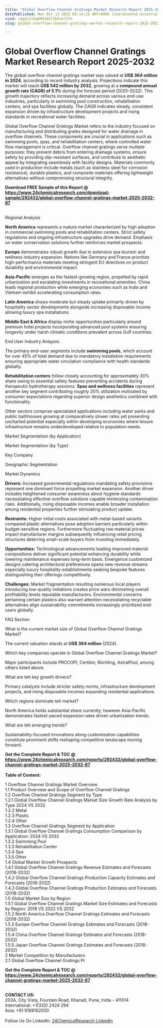 ```yaml
---
title: "Global Overflow Channel Gratings Market Research Report 2025-2032"
datePublished: Mon Oct 13 2025 02:14:25 GMT+0000 (Coordinated Universal Time)
cuid: cmgoi2i6g000102l5h5ux757e
slug: global-overflow-channel-gratings-market-research-report-2025-2032

---
```


# Global Overflow Channel Gratings Market Research Report 2025-2032

<p>The global overflow channel gratings market was valued at <strong>US$ 364 million in 2024</strong>, according to recent industry analysis. Projections indicate this market will reach <strong>US$ 542 million by 2032</strong>, growing at a <strong>compound annual growth rate (CAGR) of 5.1%</strong> during the forecast period (2025–2032). This growth trajectory reflects increasing demand across various end-use industries, particularly in swimming pool construction, rehabilitation centers, and spa facilities globally. The CAGR indicates steady, consistent expansion driven by infrastructure development projects and rising standards in recreational water facilities.</p><p>
</p><p>Global Overflow Channel Gratings Market refers to the industry focused on manufacturing and distributing grates designed for water drainage in overflow channels. These components are crucial in applications such as swimming pools, spas, and rehabilitation centers, where controlled water flow management is critical. Overflow channel gratings serve multiple purposes: they prevent debris from entering drainage systems, ensure safety by providing slip-resistant surfaces, and contribute to aesthetic appeal by integrating seamlessly with facility designs. Materials commonly used in production include metals (such as stainless steel for corrosion resistance), durable plastics, and composite materials offering lightweight alternatives without compromising structural integrity.</p><div><b>Download FREE Sample of this Report @ 
            <a href="https://www.24chemicalresearch.com/download-sample/292432/global-overflow-channel-gratings-market-2025-2032-87">
            https://www.24chemicalresearch.com/download-sample/292432/global-overflow-channel-gratings-market-2025-2032-87</a></b></div><br><p>
Regional Analysis</p><p>
</p><p><strong>North America</strong> represents a mature market characterized by high adoption in commercial swimming pools and rehabilitation centers. Strict safety regulations and ongoing infrastructure upgrades drive demand. Emphasis on water conservation solutions further reinforces market prospects.</p><p>
</p><p><strong>Europe</strong> demonstrates robust growth due to extensive spa tourism and wellness industry expansion. Nations like Germany and France prioritize high-performance materials meeting stringent EU directives on product durability and environmental impact.</p><p>
</p><p><strong>Asia-Pacific</strong> emerges as the fastest-growing region, propelled by rapid urbanization and escalating investments in recreational amenities. China leads regional production while emerging economies such as India and Vietnam exhibit accelerating consumption rates.</p><p>
</p><p><strong>Latin America</strong> shows moderate but steady uptake primarily driven by hospitality sector developments alongside increasing disposable income allowing luxury spa installations.</p><p>
</p><p><strong>Middle East &amp; Africa</strong> display niche opportunities particularly around premium hotel projects incorporating advanced pool systems ensuring longevity under harsh climatic conditions prevalent across Gulf countries.</p><p>
End User Industry Anlaysis:</p><p>
</p><p>The primary end-user segments include <strong>swimming pools</strong>, which account for over 45% of total demand due to mandatory installation requirements ensuring appropriate water circulation compliance with health standards globally.</p><p>
</p><p>
<strong>Rehabilitation centers</strong> follow closely accounting for approximately 30% share owing to essential safety features preventing accidents during therapeutic hydrotherapy sessions. <strong>Spas and wellness facilities</strong> represent another key segment contributing roughly 20% utilization motivated by consumer expectations regarding superior design aesthetics combined with functionality.</p><p>
</p><p>
Other sectors comprise specialized applications including water parks and public bathhouses growing at comparatively slower rates yet presenting uncharted potential especially within developing economies where leisure infrastructure remains underdeveloped relative to population needs.</p><p>
Market Segmentation (by Application)</p><p>
</p><p>
Market Segmentation (by Type)</p><p>
</p><p>
Key Company</p><p>
</p><p>
Geographic Segmentation</p><p>
</p><p>
Market Dynamics</p><p>
</p><p><strong>Drivers:</strong> Increased governmental regulations mandating safety provisions represent one dominant force propelling market expansion. Another driver includes heightened consumer awareness about hygiene standards necessitating effective overflow solutions capable minimizing contamination risks. Additionally, rising disposable incomes enable broader installation among residential properties further stimulating product uptake.</p><p>
</p><p>
<strong>Restraints:</strong> Higher initial costs associated with metal-based variants compared plastic alternatives pose adoption barriers particularly within budget-sensitive regions. Furthermore fluctuating raw material prices impact manufacturer margins subsequently influencing retail pricing structures deterring small-scale buyers from investing immediately.</p><p>
</p><p>
<strong>Opportunities:</strong> Technological advancements leading improved material compositions deliver significant potential enhancing durability while lowering maintenance expenses long-term basis. Emergence customized designs catering architectural preferences opens new revenue streams especially luxury hospitality establishments seeking bespoke features distinguishing their offerings competitively.</p><p>
</p><p>
<strong>Challenges:</strong> Market fragmentation resulting numerous local players introducing low-quality imitations creates price wars diminishing overall profitability levels reputable manufacturers. Environmental concerns pertaining certain plastics also warrant attention necessitating recyclable alternatives align sustainability commitments increasingly prioritized end-users globally.</p><p>
FAQ Section</p><p>
What is the current market size of Global Overflow Channel Gratings Market?</p><p>
</p><p>The current valuation stands at <strong>US$ 364 million</strong> (2024).</p><p>
Which key companies operate in Global Overflow Channel Gratings Market?</p><p>
</p><p>Major participants include PROCOPI, Certikin, Röchling, AstralPool, among others listed above.</p><p>
What are teh key growth drivers?</p><p>
</p><p>Primary catalysts include stricter safety norms, infrastructure development projects, and rising disposable incomes expanding residential applications.</p><p>
Which regions dominate teh market?</p><p>
</p><p>North America holds substantial share currently; however Asia-Pacific demonstrates fastest-paced expansion rates driven urbanization trends.</p><p>
What are teh emerging trends?</p><p>
</p><p>Sustainability-focused innovations along customization capabilities constitute prominent shifts reshaping competitive landscape moving forward.</p>

<div><b>Get the Complete Report & TOC @ 
            <a href="https://www.24chemicalresearch.com/reports/292432/global-overflow-channel-gratings-market-2025-2032-87">
            https://www.24chemicalresearch.com/reports/292432/global-overflow-channel-gratings-market-2025-2032-87</a></b></div><br>
            <b>Table of Content:</b><p>1 Overflow Channel Gratings Market Overview<br />
    1.1 Product Overview and Scope of Overflow Channel Gratings<br />
    1.2 Overflow Channel Gratings Segment by Type<br />
        1.2.1 Global Overflow Channel Gratings Market Size Growth Rate Analysis by Type 2024 VS 2032<br />
        1.2.2 Metal<br />
        1.2.3 Plastic<br />
        1.2.4 Other<br />
    1.3 Overflow Channel Gratings Segment by Application<br />
        1.3.1 Global Overflow Channel Gratings Consumption Comparison by Application: 2024 VS 2032<br />
        1.3.2 Swimming Pool<br />
        1.3.3 Rehabilitation Center<br />
        1.3.4 Spa<br />
        1.3.5 Other<br />
    1.4 Global Market Growth Prospects<br />
        1.4.1 Global Overflow Channel Gratings Revenue Estimates and Forecasts (2018-2032)<br />
        1.4.2 Global Overflow Channel Gratings Production Capacity Estimates and Forecasts (2018-2032)<br />
        1.4.3 Global Overflow Channel Gratings Production Estimates and Forecasts (2018-2032)<br />
    1.5 Global Market Size by Region<br />
        1.5.1 Global Overflow Channel Gratings Market Size Estimates and Forecasts by Region: 2018 VS 2022 VS 2032<br />
        1.5.2 North America Overflow Channel Gratings Estimates and Forecasts (2018-2032)<br />
        1.5.3 Europe Overflow Channel Gratings Estimates and Forecasts (2018-2032)<br />
        1.5.4 China Overflow Channel Gratings Estimates and Forecasts (2018-2032)<br />
        1.5.5 Japan Overflow Channel Gratings Estimates and Forecasts (2018-2032)<br />
2 Market Competition by Manufacturers<br />
    2.1 Global Overflow Channel Gratings Pr</p>

<div><b>Get the Complete Report & TOC @ 
            <a href="https://www.24chemicalresearch.com/reports/292432/global-overflow-channel-gratings-market-2025-2032-87">
            https://www.24chemicalresearch.com/reports/292432/global-overflow-channel-gratings-market-2025-2032-87</a></b></div><br>

<b>CONTACT US:</b><br>
            203A, City Vista, Fountain Road, Kharadi, Pune, India - 411014<br>
            International: +1(332) 2424 294<br>
            Asia: +91 9169162030 <br><br>
            Follow Us On LinkedIn: <a href="https://www.linkedin.com/company/24chemicalresearch/">24ChemicalResearch LinkedIn</a>